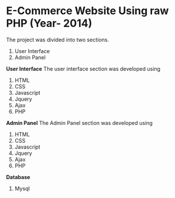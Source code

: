 # E-Commerce Website Using raw PHP (Year- 2014)

The project was divided into two sections.
1. User Interface
2. Admin Panel

**User Interface**
The user interface section was developed using

1. HTML
2. CSS
3. Javascript
4. Jquery
5. Ajax
6. PHP

**Admin Panel**
The Admin Panel section was developed using

1. HTML
2. CSS
3. Javascript
4. Jquery
5. Ajax
6. PHP

**Database**
1. Mysql  
